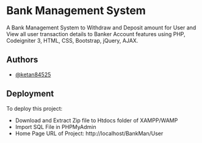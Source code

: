 # Bank Management System

A Bank Management System to Withdraw and Deposit amount for User and View all user transaction details to Banker Account features using PHP, Codeigniter 3, HTML, CSS, Bootstrap, jQuery, AJAX.


## Authors

- [@ketan84525](https://github.com/ketan84525)


## Deployment

To deploy this project:
- Download and Extract Zip file to Htdocs folder of XAMPP/WAMP
- Import SQL File in PHPMyAdmin
- Home Page URL of Project:
http://localhost/BankMan/User
